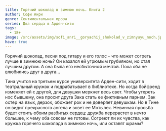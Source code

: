 ```yaml
---
title: Горячий шоколад в зимнюю ночь. Книга 2
author: Софи Анри
genre: Сентиментальная проза
series: Два сердца в Арден-сити
tags:
  - 18+
image: /src/assets/img/sofi_anri__goryachij_shokolad_v_zimnyuyu_noch.jpeg
have: true
---
```

Горячий шоколад, песни под гитару и его голос – что может согреть лучше в зимнюю ночь? Он казался ей угрюмым грубияном, но стал лучшим другом. А она была его несбыточной мечтой. Пока оба не влюбились друг в друга…

Тина учится на третьем курсе университета Арден-сити, ходит в театральный кружок и подрабатывает в библиотеке. Но когда бойфренд изменяет ей с другой, для девушки меркнет весь свет. Чтобы утереть нос бывшему, она просит друга Зака стать ее фиктивным парнем. Зак остер на язык, дерзок, обожает рок и не доверяет девушкам. Но в Тине он видит прекрасного ангела и зовет ее Мотылек. Невинная просьба будет стоить обоим разбитых сердец: дружба перерастет в нечто большее, к чему оба совсем не готовы. Согреют ли их чувства, как кружка горячего шоколада в зимнюю ночь, или оставят шрамы?

